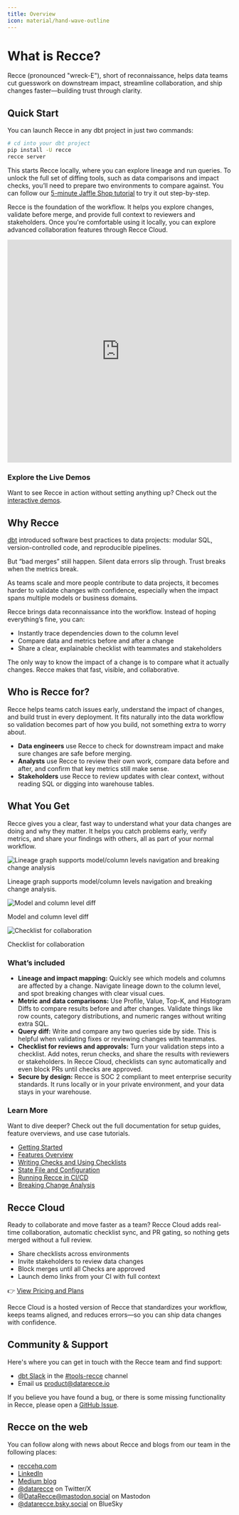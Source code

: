 ```yaml
---
title: Overview
icon: material/hand-wave-outline
---
```



# What is Recce?

Recce (pronounced "wreck-E"), short of reconnaissance, helps data teams cut guesswork on downstream impact, streamline collaboration, and ship changes faster—building trust through clarity.

## Quick Start

You can launch Recce in any dbt project in just two commands:

```bash
# cd into your dbt project
pip install -U recce
recce server
```

This starts Recce locally, where you can explore lineage and run queries. To unlock the full set of diffing tools, such as data comparisons and impact checks, you’ll need to prepare two environments to compare against. You can follow our [5-minute Jaffle Shop tutorial](https://docs.reccehq.com/get-started-jaffle-shop/) to try it out step-by-step.

Recce is the foundation of the workflow. It helps you explore changes, validate before merge, and provide full context to reviewers and stakeholders. Once you're comfortable using it locally, you can explore advanced collaboration features through Recce Cloud.

<iframe src="https://www.loom.com/embed/77a85411dbd046bf802d7786b2d47bf5?sid=40245a99-03d7-4687-b5fb-3d509489fc3b" frameborder="0" webkitallowfullscreen mozallowfullscreen allowfullscreen style="width: 100%; height: 500px;"></iframe>

### Explore the Live Demos

Want to see Recce in action without setting anything up? Check out the [interactive demos](https://reccehq.com/demo/). 

## Why Recce

[dbt](https://www.getdbt.com/) introduced software best practices to data projects: modular SQL, version-controlled code, and reproducible pipelines.

But “bad merges” still happen. Silent data errors slip through. Trust breaks when the metrics break.

As teams scale and more people contribute to data projects, it becomes harder to validate changes with confidence, especially when the impact spans multiple models or business domains.

Recce brings data reconnaissance into the workflow. Instead of hoping everything’s fine, you can:

- Instantly trace dependencies down to the column level
- Compare data and metrics before and after a change
- Share a clear, explainable checklist with teammates and stakeholders

The only way to know the impact of a change is to compare what it actually changes. Recce makes that fast, visible, and collaborative.

## Who is Recce for?

Recce helps teams catch issues early, understand the impact of changes, and build trust in every deployment. It fits naturally into the data workflow so validation becomes part of how you build, not something extra to worry about.

- **Data engineers** use Recce to check for downstream impact and make sure changes are safe before merging.
- **Analysts** use Recce to review their own work, compare data before and after, and confirm that key metrics still make sense.
- **Stakeholders** use Recce to review updates with clear context, without reading SQL or digging into warehouse tables.

## What You Get

Recce gives you a clear, fast way to understand what your data changes are doing and why they matter. It helps you catch problems early, verify metrics, and share your findings with others, all as part of your normal workflow.

![Lineage graph supports model/column levels navigation and breaking change analysis](assets/images/home/lineage-readme1.png)

Lineage graph supports model/column levels navigation and breaking change analysis.

![Model and column level diff](assets/images/home/diff-readme2.png)

Model and column level diff

![Checklist for collaboration](assets/images/home/checklist-readme3.png)

Checklist for collaboration

### What’s included

- **Lineage and impact mapping:** Quickly see which models and columns are affected by a change. Navigate lineage down to the column level, and spot breaking changes with clear visual cues.
- **Metric and data comparisons:** Use Profile, Value, Top-K, and Histogram Diffs to compare results before and after changes. Validate things like row counts, category distributions, and numeric ranges without writing extra SQL.
- **Query diff:** Write and compare any two queries side by side. This is helpful when validating fixes or reviewing changes with teammates.
- **Checklist for reviews and approvals:** Turn your validation steps into a checklist. Add notes, rerun checks, and share the results with reviewers or stakeholders. In Recce Cloud, checklists can sync automatically and even block PRs until checks are approved.
- **Secure by design:** Recce is SOC 2 compliant to meet enterprise security standards. It runs locally or in your private environment, and your data stays in your warehouse.

### Learn More

Want to dive deeper? Check out the full documentation for setup guides, feature overviews, and use case tutorials.

- [Getting Started](https://docs.reccehq.com/get-started/)
- [Features Overview](https://docs.reccehq.com/features/lineage/)
- [Writing Checks and Using Checklists](https://docs.reccehq.com/features/checklist/)
- [State File and Configuration](https://docs.reccehq.com/features/state-file/)
- [Running Recce in CI/CD](https://docs.reccehq.com/guides/scenario-ci/)
- [Breaking Change Analysis](https://docs.reccehq.com/features/breaking-change-analysis/)

## Recce Cloud

Ready to collaborate and move faster as a team? Recce Cloud adds real-time collaboration, automatic checklist sync, and PR gating, so nothing gets merged without a full review.

- Share checklists across environments
- Invite stakeholders to review data changes
- Block merges until all Checks are approved
- Launch demo links from your CI with full context

👉 [View Pricing and Plans](https://reccehq.com/pricing)

Recce Cloud is a hosted version of Recce that standardizes your workflow, keeps teams aligned, and reduces errors—so you can ship data changes with confidence.

## Community & Support

Here's where you can get in touch with the Recce team and find support:

- [dbt Slack](https://www.getdbt.com/community/join-the-community) in the [#tools-recce](https://getdbt.slack.com/archives/C05C28V7CPP) channel
- Email us [product@datarecce.io](mailto:product@datarecce.io)

If you believe you have found a bug, or there is some missing functionality in Recce, please open a [GitHub Issue](https://github.com/DataRecce/recce/issues).

## Recce on the web

You can follow along with news about Recce and blogs from our team in the following places:

- [reccehq.com](https://reccehq.com/)
- [LinkedIn](https://www.linkedin.com/company/datarecce)
- [Medium blog](https://medium.com/inthepipeline)
- [@datarecce](https://x.com/DataRecce) on Twitter/X
- [@DataRecce@mastodon.social](https://mastodon.social/@DataRecce) on Mastodon
- [@datarecce.bsky.social](https://bsky.app/profile/datarecce.bsky.social) on BlueSky
